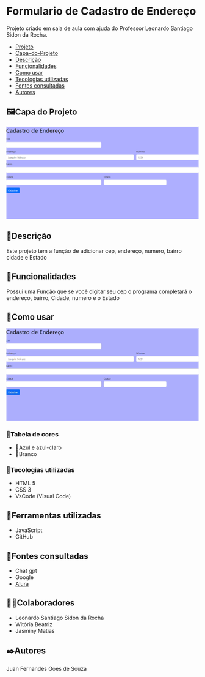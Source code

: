 # Formulario de Cadastro de Endereço
Projeto criado em sala de aula com ajuda do Professor Leonardo Santiago Sidon da Rocha.

* [Projeto](#Formulario-de-Cadastro-de-Endereco)
* [Capa-do-Projeto](#capa-do-projeto) 
* [Descrição](#descrição)   
* [Funcionalidades](#funcionalidades)  
* [Como usar](#como-usar)
* [Tecologias utilizadas](#tecologias-utilizadas)  
* [Fontes consultadas](#fontes-consultadas)  
* [Autores](#autores)
## 🖼️Capa do Projeto
<img src="imgs/Capa.png">

## 📄Descrição

Este projeto tem a função de adicionar cep, endereço, numero, bairro cidade e Estado
## 👾Funcionalidades

Possui uma Função que se você digitar seu cep o programa completará o endereço, bairro, Cidade, numero e o Estado
## 📸Como usar

<img src="imgs/Comousar.gif">

### 🎨Tabela de cores

* 💙Azul e azul-claro 
* 🤍Branco

### 🤖Tecologias utilizadas
* HTML 5
* CSS 3
* VsCode (Visual Code)
## 🔧Ferramentas utilizadas
* JavaScript
* GitHub
## 🔗Fontes consultadas
* Chat gpt
* Google
* [Alura]([https://www.alura.com.br/](https://www.alura.com.br/artigos/escrever-bom-readme))
## 🤜🤛Colaboradores
* Leonardo Santiago Sidon da Rocha
* Witória Beatriz
* Jasminy Matias

## ✒️Autores
Juan Fernandes Goes de Souza
